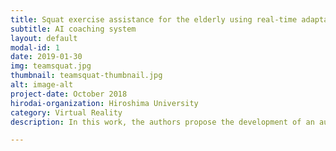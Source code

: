```yaml
---
title: Squat exercise assistance for the elderly using real-time adaptation
subtitle: AI coaching system
layout: default
modal-id: 1
date: 2019-01-30
img: teamsquat.jpg
thumbnail: teamsquat-thumbnail.jpg
alt: image-alt
project-date: October 2018
hirodai-organization: Hiroshima University
category: Virtual Reality
description: In this work, the authors propose the development of an automated environment to augment human function and provided adaptive, guided support for completion of at-home exercises to improve quadricep function.

---
```

